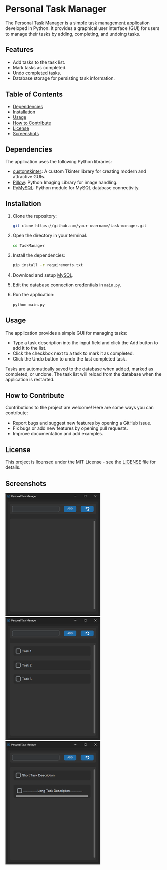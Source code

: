 # Personal Task Manager

The Personal Task Manager is a simple task management application developed in Python. It provides a graphical user interface (GUI) for users to manage their tasks by adding, completing, and undoing tasks.

## Features

- Add tasks to the task list.
- Mark tasks as completed.
- Undo completed tasks.
- Database storage for persisting task information.

## Table of Contents

- [Dependencies](#dependencies)
- [Installation](#installation)
- [Usage](#usage)
- [How to Contribute](#how-to-contribute)
- [License](#license)
- [Screenshots](#screenshots)

## Dependencies

The application uses the following Python libraries:

- [customtkinter](https://pypi.org/project/customtkinter/): A custom Tkinter library for creating modern and attractive GUIs.
- [Pillow](https://pypi.org/project/Pillow/): Python Imaging Library for image handling.
- [PyMySQL](https://pypi.org/project/PyMySQL/): Python module for MySQL database connectivity.

## Installation

1. Clone the repository:

   ```bash
   git clone https://github.com/your-username/task-manager.git
   ```

2. Open the directory in your terminal.

   ```bash
   cd TaskManager
   ```

3. Install the dependencies:

   ```bash
   pip install -r requirements.txt
   ```

4. Download and setup [MySQL](https://dev.mysql.com/downloads/).

4. Edit the database connection credentials in `main.py`.

5. Run the application:

   ```bash
   python main.py
   ```

## Usage

The application provides a simple GUI for managing tasks:

- Type a task description into the input field and click the Add button to add it to the list.
- Click the checkbox next to a task to mark it as completed.
- Click the Undo button to undo the last completed task.

Tasks are automatically saved to the database when added, marked as completed, or undone. The task list will reload from the database when the application is restarted.

## How to Contribute

Contributions to the project are welcome! Here are some ways you can contribute:

- Report bugs and suggest new features by opening a GitHub issue.
- Fix bugs or add new features by opening pull requests.
- Improve documentation and add examples.

## License

This project is licensed under the MIT License - see the [LICENSE](LICENSE.txt) file for details.

## Screenshots

<img src="screenshots/EmptyPage.png" width="300">
<img src="screenshots/TaskListed.png" width="300">

<img src="screenshots/LongVsShortDescription.png" width="300">
